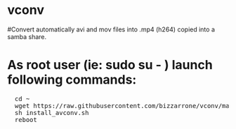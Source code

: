 # vconv
#Convert automatically avi and mov files into .mp4 (h264) copied into a samba share.

# As root user (ie: sudo su - ) launch following commands:

<pRE>
  cd ~
  wget https://raw.githubusercontent.com/bizzarrone/vconv/master/install_avconv.sh
  sh install_avconv.sh
  reboot
